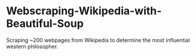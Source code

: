 # Webscraping-Wikipedia-with-Beautiful-Soup
Scraping ~200 webpages from Wikipedia to determine the most influential western philosopher.
